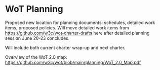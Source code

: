 # WoT Planning
Proposed new location for planning documents: schedules, detailed work items, proposed policies.
Will move detailed work items from https://github.com/w3c/wot-charter-drafts here after detailed
planning session June 20-23 concludes.

Will include both current charter wrap-up and next charter.

Overview of the WoT 2.0 map: https://github.com/w3c/wot/blob/main/planning/WoT_2.0_Map.pdf
